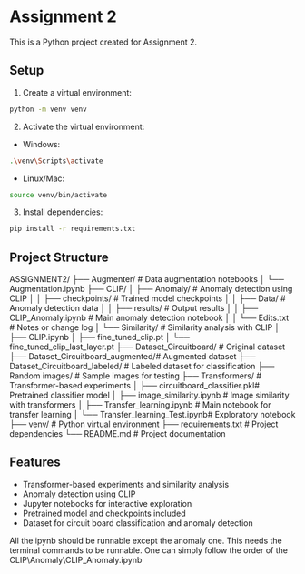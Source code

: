 # Assignment 2

This is a Python project created for Assignment 2.

## Setup

1. Create a virtual environment:
```bash
python -m venv venv
```

2. Activate the virtual environment:
- Windows:
```bash
.\venv\Scripts\activate
```
- Linux/Mac:
```bash
source venv/bin/activate
```

3. Install dependencies:
```bash
pip install -r requirements.txt
```


## Project Structure

ASSIGNMENT2/
├── Augmenter/                       # Data augmentation notebooks
│   └── Augmentation.ipynb
├── CLIP/
│   ├── Anomaly/                     # Anomaly detection using CLIP
│   │   ├── checkpoints/            # Trained model checkpoints
│   │   ├── Data/                   # Anomaly detection data
│   │   ├── results/                # Output results
│   │   ├── CLIP_Anomaly.ipynb     # Main anomaly detection notebook
│   │   └── Edits.txt              # Notes or change log
│   └── Similarity/                 # Similarity analysis with CLIP
│       ├── CLIP.ipynb
│       ├── fine_tuned_clip.pt
│       └── fine_tuned_clip_last_layer.pt
├── Dataset_Circuitboard/           # Original dataset
├── Dataset_Circuitboard_augmented/# Augmented dataset
├── Dataset_Circuitboard_labeled/  # Labeled dataset for classification
├── Random images/                  # Sample images for testing
├── Transformers/                   # Transformer-based experiments
│   ├── circuitboard_classifier.pkl# Pretrained classifier model
│   ├── image_similarity.ipynb     # Image similarity with transformers
│   ├── Transfer_learning.ipynb    # Main notebook for transfer learning
│   └── Transfer_learning_Test.ipynb# Exploratory notebook
├── venv/                           # Python virtual environment
├── requirements.txt                # Project dependencies
└── README.md                       # Project documentation

## Features

- Transformer-based experiments and similarity analysis
- Anomaly detection using CLIP
- Jupyter notebooks for interactive exploration
- Pretrained model and checkpoints included
- Dataset for circuit board classification and anomaly detection 

All the ipynb should be runnable except the anomaly one. This needs the terminal commands to be runnable. One can simply follow the order of the CLIP\Anomaly\CLIP_Anomaly.ipynb